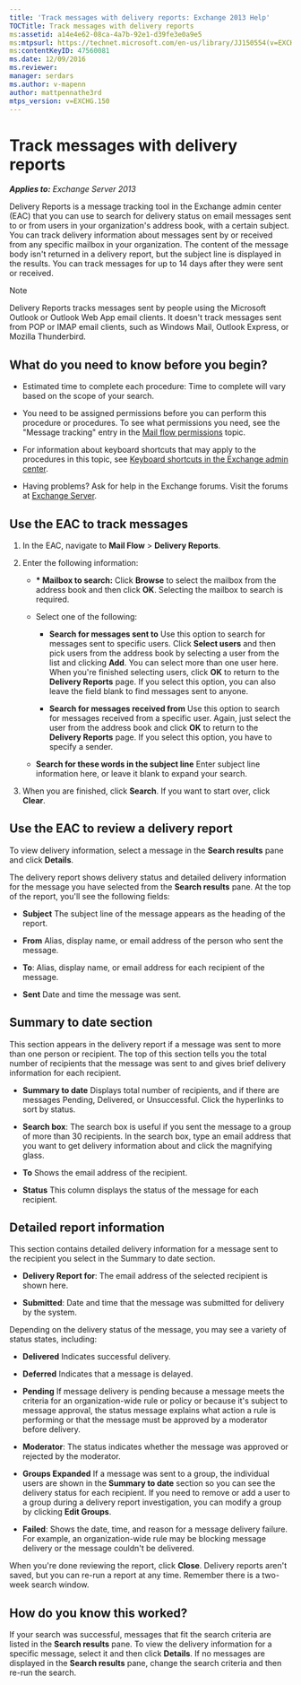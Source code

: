 ```yaml
---
title: 'Track messages with delivery reports: Exchange 2013 Help'
TOCTitle: Track messages with delivery reports
ms:assetid: a14e4e62-08ca-4a7b-92e1-d39fe3e0a9e5
ms:mtpsurl: https://technet.microsoft.com/en-us/library/JJ150554(v=EXCHG.150)
ms:contentKeyID: 47560081
ms.date: 12/09/2016
ms.reviewer: 
manager: serdars
ms.author: v-mapenn
author: mattpennathe3rd
mtps_version: v=EXCHG.150
---
```


# Track messages with delivery reports

_**Applies to:** Exchange Server 2013_

Delivery Reports is a message tracking tool in the Exchange admin center (EAC) that you can use to search for delivery status on email messages sent to or from users in your organization's address book, with a certain subject. You can track delivery information about messages sent by or received from any specific mailbox in your organization. The content of the message body isn't returned in a delivery report, but the subject line is displayed in the results. You can track messages for up to 14 days after they were sent or received.

> [!NOTE]
> Delivery Reports tracks messages sent by people using the Microsoft Outlook or Outlook Web App email clients. It doesn't track messages sent from POP or IMAP email clients, such as Windows Mail, Outlook Express, or Mozilla Thunderbird.

## What do you need to know before you begin?

- Estimated time to complete each procedure: Time to complete will vary based on the scope of your search.

- You need to be assigned permissions before you can perform this procedure or procedures. To see what permissions you need, see the "Message tracking" entry in the [Mail flow permissions](mail-flow-permissions-exchange-2013-help.md) topic.

- For information about keyboard shortcuts that may apply to the procedures in this topic, see [Keyboard shortcuts in the Exchange admin center](keyboard-shortcuts-in-the-exchange-admin-center-2013-help.md).

- Having problems? Ask for help in the Exchange forums. Visit the forums at [Exchange Server](https://go.microsoft.com/fwlink/p/?linkid=60612).

## Use the EAC to track messages

1. In the EAC, navigate to **Mail Flow** \> **Delivery Reports**.

2. Enter the following information:

      - **&#42; Mailbox to search:** Click **Browse** to select the mailbox from the address book and then click **OK**. Selecting the mailbox to search is required.

      - Select one of the following:

          - **Search for messages sent to** Use this option to search for messages sent to specific users. Click **Select users** and then pick users from the address book by selecting a user from the list and clicking **Add**. You can select more than one user here. When you're finished selecting users, click **OK** to return to the **Delivery Reports** page. If you select this option, you can also leave the field blank to find messages sent to anyone.

          - **Search for messages received from** Use this option to search for messages received from a specific user. Again, just select the user from the address book and click **OK** to return to the **Delivery Reports** page. If you select this option, you have to specify a sender.

      - **Search for these words in the subject line** Enter subject line information here, or leave it blank to expand your search.

3. When you are finished, click **Search**. If you want to start over, click **Clear**.

## Use the EAC to review a delivery report

To view delivery information, select a message in the **Search results** pane and click **Details**.

The delivery report shows delivery status and detailed delivery information for the message you have selected from the **Search results** pane. At the top of the report, you'll see the following fields:

  - **Subject** The subject line of the message appears as the heading of the report.

  - **From** Alias, display name, or email address of the person who sent the message.

  - **To**: Alias, display name, or email address for each recipient of the message.

  - **Sent** Date and time the message was sent.

## Summary to date section

This section appears in the delivery report if a message was sent to more than one person or recipient. The top of this section tells you the total number of recipients that the message was sent to and gives brief delivery information for each recipient.

  - **Summary to date** Displays total number of recipients, and if there are messages Pending, Delivered, or Unsuccessful. Click the hyperlinks to sort by status.

  - **Search box**: The search box is useful if you sent the message to a group of more than 30 recipients. In the search box, type an email address that you want to get delivery information about and click the magnifying glass.

  - **To** Shows the email address of the recipient.

  - **Status** This column displays the status of the message for each recipient.

## Detailed report information

This section contains detailed delivery information for a message sent to the recipient you select in the Summary to date section.

  - **Delivery Report for**: The email address of the selected recipient is shown here.

  - **Submitted**: Date and time that the message was submitted for delivery by the system.

Depending on the delivery status of the message, you may see a variety of status states, including:

  - **Delivered** Indicates successful delivery.

  - **Deferred** Indicates that a message is delayed.

  - **Pending** If message delivery is pending because a message meets the criteria for an organization-wide rule or policy or because it's subject to message approval, the status message explains what action a rule is performing or that the message must be approved by a moderator before delivery.

  - **Moderator**: The status indicates whether the message was approved or rejected by the moderator.

  - **Groups Expanded** If a message was sent to a group, the individual users are shown in the **Summary to date** section so you can see the delivery status for each recipient. If you need to remove or add a user to a group during a delivery report investigation, you can modify a group by clicking **Edit Groups**.

  - **Failed**: Shows the date, time, and reason for a message delivery failure. For example, an organization-wide rule may be blocking message delivery or the message couldn't be delivered.

When you're done reviewing the report, click **Close**. Delivery reports aren't saved, but you can re-run a report at any time. Remember there is a two-week search window.

## How do you know this worked?

If your search was successful, messages that fit the search criteria are listed in the **Search results** pane. To view the delivery information for a specific message, select it and then click **Details**. If no messages are displayed in the **Search results** pane, change the search criteria and then re-run the search.
